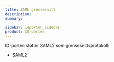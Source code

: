 ```yaml
---
title: SAML grensesnitt
description: 
summary: 

sidebar: idporten_sidebar
product: ID-porten
---
```


ID-porten støtter SAML2 som grensesnittsprotokoll:


- [SAML2]({{site.baseurl}}/docs/idporten/saml/saml_tilgang)


